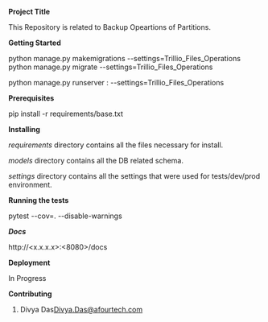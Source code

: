 **Project Title**

This Repository is related to Backup Opeartions of Partitions.

**Getting Started**

python manage.py makemigrations --settings=Trillio_Files_Operations
python manage.py migrate --settings=Trillio_Files_Operations

python manage.py runserver <ip>:<port> --settings=Trillio_Files_Operations


**Prerequisites**

pip install -r requirements/base.txt

**Installing**

_requirements_ directory contains all the files necessary for install.

_models_ directory contains all the DB related schema.

_settings_ directory contains all the settings that were used for tests/dev/prod environment.


**Running the tests**

pytest --cov=. --disable-warnings

**_Docs_**

http://<x.x.x.x>:<8080>/docs


**Deployment**

In Progress

**Contributing**

1. Divya Das<Divya.Das@afourtech.com>




